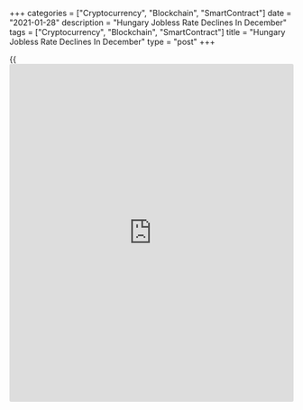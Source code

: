 +++
categories = ["Cryptocurrency", "Blockchain", "SmartContract"]
date = "2021-01-28"
description = "Hungary Jobless Rate Declines In December"
tags = ["Cryptocurrency", "Blockchain", "SmartContract"]
title = "Hungary Jobless Rate Declines In December"
type = "post"
+++

{{<iframe id="large-banner" src="https://www.bounty.group/#slide=18.0" width="100%" height="600" scrolling="no" style="border: 0px solid rgb(216, 221, 230); border-radius: 3px;">}}

Hungary's jobless rate fell during the October to December period, data
from the Hungarian Central Statistical Office showed on Thursday.

The jobless rate declined to 4.2 percent during the October to December
period from 4.4 percent during the September to November period.

The number of unemployed persons decreased to 196,500 during the October
to December period from 203,800 in the previous three months.

The youth unemployment rate was 11.5 percent in the three months ended
December.

The employment rate rose to 60.5 percent during the October to December
from 60.4 percent in the prior three months.

For comments and feedback [contact](https://www.playgroundfx.com/contact/): editorial@rtt[news](https://www.letsplayfx.com/blog/forex-news-website/).com

[Economic News][1]

 **What parts of the world are seeing the best (and worst) economic
performances lately? Click[here][2] to check out our [Econ Scorecard][2]
and find out! See up-to-the-moment [ranking](https://www.playgroundfx.com/blog/crypto-exchange-ranking/)s for the best and worst
performers in [GDP][3], [unemployment rate][4], [inflation][5] and much
more.**

   1. www.rtt[news](https://www.letsplayfx.com/blog/forex-news-website/).com/Content/EconomicNews.aspx
   2. www.rtt[news](https://www.letsplayfx.com/blog/forex-news-website/).com/economic-scorecard/world-rank/industrial-production/highest-performance.aspx
   3. www.rtt[news](https://www.letsplayfx.com/blog/forex-news-website/).com/economic-scorecard/world-rank/GDP/highest-performance.aspx
   4. www.rtt[news](https://www.letsplayfx.com/blog/forex-news-website/).com/economic-scorecard/world-rank/unemployment-rate/lowest-performance.aspx
   5. www.rtt[news](https://www.letsplayfx.com/blog/forex-news-website/).com/economic-scorecard/world-rank/CPI/highest-performance.aspx
